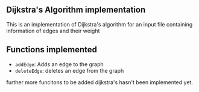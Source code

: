 ## Dijkstra's Algorithm implementation

This is an implementation of Dijkstra's algorithm for an input file containing information of edges and their weight

## Functions implemented

- `addEdge`: Adds an edge to the graph
- `deleteEdge`: deletes an edge from the graph

further more funcitons to be added
dijkstra's hasn't been implemented yet.
